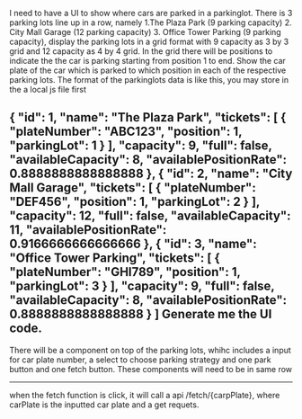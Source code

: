 I need to have a UI to show where cars are parked in a parkinglot. There is 3 parking lots line up in a row, namely
1.The Plaza Park (9 parking capacity)
2. City Mall Garage (12 parking capacity)
3. Office Tower Parking (9 parking capacity),
display the parking lots in a grid format with 9 capacity as 3 by 3 grid and 12 capacity as 4 by 4 grid. In the grid there will be positions to indicate the the car is parking starting from position 1 to end. Show the car plate of the car which is parked to which position in each of the respective parking lots.
The format of the parkinglots data is like this, you may store in the a local js file first

  {
    "id": 1,
    "name": "The Plaza Park",
    "tickets": [
      {
        "plateNumber": "ABC123",
        "position": 1,
        "parkingLot": 1
      }
    ],
    "capacity": 9,
    "full": false,
    "availableCapacity": 8,
    "availablePositionRate": 0.8888888888888888
  },
  {
    "id": 2,
    "name": "City Mall Garage",
    "tickets": [
      {
        "plateNumber": "DEF456",
        "position": 1,
        "parkingLot": 2
      }
    ],
    "capacity": 12,
    "full": false,
    "availableCapacity": 11,
    "availablePositionRate": 0.9166666666666666
  },
  {
    "id": 3,
    "name": "Office Tower Parking",
    "tickets": [
      {
        "plateNumber": "GHI789",
        "position": 1,
        "parkingLot": 3
      }
    ],
    "capacity": 9,
    "full": false,
    "availableCapacity": 8,
    "availablePositionRate": 0.8888888888888888
  }
]
 Generate me the UI code.
--------------------------------

There will be a component on top of the parking lots, whihc includes a input for car plate number, a select to choose parking strategy and one park button and one fetch button. These components will need to be in same row

--------------------------

when the fetch function is click, it will call a api /fetch/{carpPlate}, where carPlate is the inputted car plate and a get requets. 